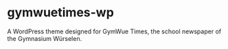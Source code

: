 # gymwuetimes-wp
A WordPress theme designed for GymWue Times, the school newspaper of the Gymnasium Würselen.

